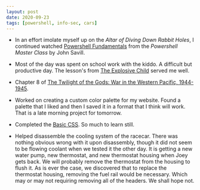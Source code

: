 ```yaml
---
layout: post
date: 2020-09-23
tags: [powershell, info-sec, cars]
---
```


- In an effort imolate myself up on the *Altar of Diving Down Rabbit
  Holes*, I continued watched [Powershell
Fundamentals](https://youtu.be/sQm4zRvvX58) from the *Powershell Master
Class* by John Savill.

- Most of the day was spent on school work with the kiddo. A difficult but
  productive day. The lesson's from [The Explosive
Child](https://amzn.to/2RPWSIj) served me well.

- Chapter 8 of [The Twilight of the Gods: War in the Western Pacific,
  1944-1945](https://amzn.to/3hZRUmR).

- Worked on creating a custom color palette for my website. Found
  a palette that I liked and then I saved it in a format that I think will
work. That is a late morning project for tomorrow. 

- Completed the [Basic
  CSS](https://www.freecodecamp.org/learn/responsive-web-design/basic-css/).
So much to learn still.

- Helped disassemble the cooling system of the racecar. There was nothing
  obvious wrong with it upon disassembly, though it did not seem to be
flowing coolant when we tested it the other day. It is getting a new water
pump, new thermostat, and new thermostat housing when Joey gets back. We
will probably remove the thermostat from the housing to flush it. As is
ever the case, we discovered that to replace the thermostat housing,
removing the fuel rail would be necessary. Which may or may not requiring
removing all of the headers. We shall hope not.

